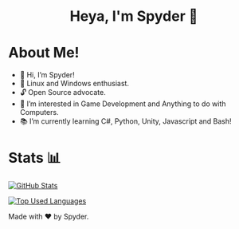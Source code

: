 <p>
  <h1 align="center"><b>Heya, I'm Spyder 👋</b></h1>
</p>


<!---
![Github README Profile Banner](https://user-images.githubusercontent.com/85440857/179219813-a36bb029-46c2-4b36-a7bd-114327eb9a60.png)
--->


# About Me!
- 👋 Hi, I’m Spyder!
- 🐧 Linux and Windows enthusiast.
- 🔓 Open Source advocate.
- 👀 I’m interested in Game Development and Anything to do with Computers.
- 📚 I’m currently learning C#, Python, Unity, Javascript and Bash!

# Stats 📊
[![GitHub Stats](https://github-readme-stats.vercel.app/api?username=SpyderGamer&bg_color=1e1e2e&text_color=cdd6f4&icon_color=cba6f7&title_color=94e2d5)](https://github.com/anuraghazra/github-readme-stats)

[![Top Used Languages](https://github-readme-stats.vercel.app/api/top-langs/?username=SpyderGamer&langs_count=9&bg_color=1e1e2e&text_color=cdd6f4&icon_color=cba6f7&title_color=94e2d5)](https://github.com/anuraghazra/github-readme-stats)

Made with ♥ by Spyder.

<!---
SpyderGamer/SpyderGamer is a ✨ special ✨ repository because its `README.md` (this file) appears on your GitHub profile.
You can click the Preview link to take a look at your changes.
--->
